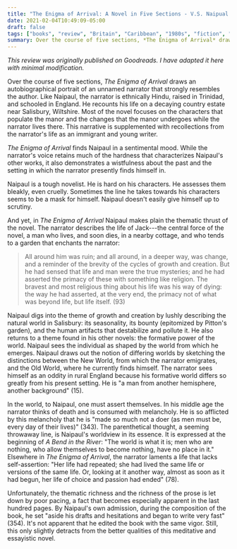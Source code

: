 ```yaml
---
title: "The Enigma of Arrival: A Novel in Five Sections - V.S. Naipual (1987)"
date: 2021-02-04T10:49:09-05:00
draft: false
tags: ["books", "review", "Britain", "Caribbean", "1980s", "fiction", "recommended"]
summary: Over the course of five sections, *The Enigma of Arrival* draws an autobiographical portrait of an unnamed narrator that strongly resembles the author. Like Naipaul, the narrator is ethnically Hindu, raised in Trinidad, and schooled in England.
---
```


*This review was originally published on Goodreads. I have adapted it here with minimal modification.*

Over the course of five sections, *The Enigma of Arrival* draws an autobiographical portrait of an unnamed narrator that strongly resembles the author. Like Naipaul, the narrator is ethnically Hindu, raised in Trinidad, and schooled in England. He recounts his life on a decaying country estate near Salisbury, Wiltshire. Most of the novel focuses on the characters that populate the manor and the changes that the manor undergoes while the narrator lives there. This narrative is supplemented with recollections from the narrator's life as an immigrant and young writer.

*The Enigma of Arrival* finds Naipaul in a sentimental mood. While the narrator's voice retains much of the hardness that characterizes Naipaul's other works, it also demonstrates a wistfulness about the past and the setting in which the narrator presently finds himself in.

Naipaul is a tough novelist. He is hard on his characters. He assesses them bleakly, even cruelly. Sometimes the line he takes towards his characters seems to be a mask for himself. Naipaul doesn't easily give himself up to scrutiny.

And yet, in *The Enigma of Arrival* Naipaul makes plain the thematic thrust of the novel. The narrator describes the life of Jack---the central force of the novel, a man who lives, and soon dies, in a nearby cottage, and who tends to a garden that enchants the narrator:

> All around him was ruin; and all around, in a deeper way, was change, and a reminder of the brevity of the cycles of growth and creation. But he had sensed that life and man were the true mysteries; and he had asserted the primacy of these with something like religion. The bravest and most religious thing about his life was his way of dying: the way he had asserted, at the very end, the primacy not of what was beyond life, but life itself. (93)

Naipaul digs into the theme of growth and creation by lushly describing the natural world in Salisbury: its seasonality, its bounty (epitomized by Pitton's garden), and the human artifacts that destabilize and pollute it. He also returns to a theme found in his other novels: the formative power of the world. Naipaul sees the individual as shaped by the world from which he emerges. Naipaul draws out the notion of differing worlds by sketching the distinctions between the New World, from which the narrator emigrates, and the Old World, where he currently finds himself. The narrator sees himself as an oddity in rural England because his formative world differs so greatly from his present setting. He is "a man from another hemisphere, another background" (15).

In the world, to Naipaul, one must assert themselves. In his middle age the narrator thinks of death and is consumed with melancholy. He is so afflicted by this melancholy that he is "made so much not a doer (as men must be, every day of their lives)" (343). The parenthetical thought, a seeming throwaway line, is Naipaul's worldview in its essence. It is expressed at the beginning of *A Bend in the River*: "The world is what it is; men who are nothing, who allow themselves to become nothing, have no place in it." Elsewhere in *The Enigma of Arrival*, the narrator laments a life that lacks self-assertion: "Her life had repeated; she had lived the same life or versions of the same life. Or, looking at it another way, almost as soon as it had begun, her life of choice and passion had ended" (78).

Unfortunately, the thematic richness and the richness of the prose is let down by poor pacing, a fact that becomes especially apparent in the last hundred pages. By Naipaul's own admission, during the composition of the book, he set "aside his drafts and hesitations and began to write very fast" (354). It's not apparent that he edited the book with the same vigor. Still, this only slightly detracts from the better qualities of this meditative and essayistic novel.
